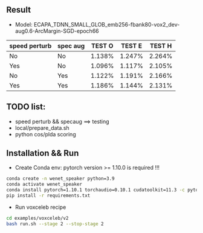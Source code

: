 ## Result
* Model: ECAPA_TDNN_SMALL_GLOB_emb256-fbank80-vox2_dev-aug0.6-ArcMargin-SGD-epoch66

| speed perturb | spec aug  | TEST O    | TEST E   | TEST H     |
|---------------|-----------|-----------|----------|------------|
| No    | No    | 1.138%    | 1.247%    | 2.264%    |
| Yes   | No    | 1.096%    | 1.117%    | 2.105%    |
| No    | Yes   | 1.122%    | 1.191%    | 2.166%    |
| Yes   | Yes   | 1.186%    | 1.144%    | 2.131%    |

## TODO list:
* speed perturb && specaug ==> testing
* local/prepare_data.sh
* python cos/plda scoring


## Installation && Run

* Create Conda env: pytorch version >= 1.10.0 is required !!!

``` sh
conda create -n wenet_speaker python=3.9
conda activate wenet_speaker
conda install pytorch=1.10.1 torchaudio=0.10.1 cudatoolkit=11.3 -c pytorch -c conda-forge
pip install -r requirements.txt
```

* Run voxceleb recipe

``` sh
cd examples/voxceleb/v2
bash run.sh --stage 2 --stop-stage 2
```
